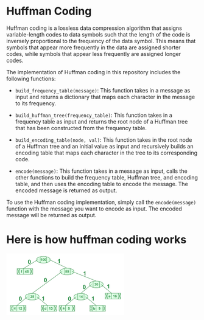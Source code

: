 # Huffman Coding

Huffman coding is a lossless data compression algorithm that assigns variable-length codes to data symbols such that the length of the code is inversely proportional to the frequency of the data symbol. This means that symbols that appear more frequently in the data are assigned shorter codes, while symbols that appear less frequently are assigned longer codes.

The implementation of Huffman coding in this repository includes the following functions:

- `build_frequency_table(message)`: This function takes in a message as input and returns a dictionary that maps each character in the message to its frequency.

- `build_huffman_tree(frequency_table)`: This function takes in a frequency table as input and returns the root node of a Huffman tree that has been constructed from the frequency table.

- `build_encoding_table(node, val)`: This function takes in the root node of a Huffman tree and an initial value as input and recursively builds an encoding table that maps each character in the tree to its corresponding code.

- `encode(message)`: This function takes in a message as input, calls the other functions to build the frequency table, Huffman tree, and encoding table, and then uses the encoding table to encode the message. The encoded message is returned as output.

To use the Huffman coding implementation, simply call the `encode(message)` function with the message you want to encode as input. The encoded message will be returned as output.


# Here is how huffman coding works

<img src="./huffman_encoding.png">
